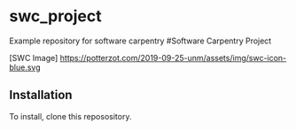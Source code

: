 # swc_project
Example repository for software carpentry
#Software Carpentry Project

[SWC Image] https://potterzot.com/2019-09-25-unm/assets/img/swc-icon-blue.svg

## Installation

To install, clone this reposository.
